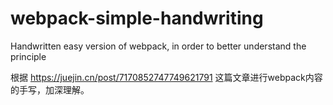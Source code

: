 # webpack-simple-handwriting
Handwritten easy version of webpack, in order to better understand the principle

根据 https://juejin.cn/post/7170852747749621791 这篇文章进行webpack内容的手写，加深理解。


